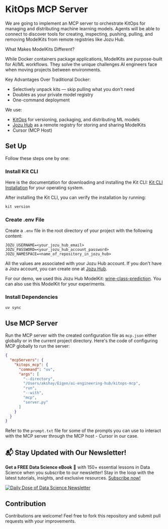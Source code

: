# KitOps MCP Server

We are going to implement an MCP server to orchestrate KitOps for managing and distributing machine learning models. Agents will be able to connect to discover tools for creating, inspecting, pushing, pulling, and removing ModelKits from remote registries like Jozu Hub.

What Makes ModelKits Different?

While Docker containers package applications, ModelKits are purpose-built for AI/ML workflows. They solve the unique challenges AI engineers face when moving projects between environments.

Key Advantages Over Traditional Docker:

- Selectively unpack kits — skip pulling what you don’t need
- Doubles as your private model registry
- One-command deployment

We use:

- [KitOps](https://kitops.org/) for versioning, packaging, and distributing ML models
- [Jozu Hub](https://jozu.ml/) as a remote registry for storing and sharing ModelKits
- Cursor (MCP Host)

## Set Up

Follow these steps one by one:

### Install Kit CLI

Here is the documentation for downloading and installing the Kit CLI: [Kit CLI Installation](https://kitops.org/docs/cli/installation/) for your operating system.

After installing the Kit CLI, you can verify the installation by running:

```bash
kit version
```

### Create .env File

Create a `.env` file in the root directory of your project with the following content:

```env
JOZU_USERNAME=<your_jozu_hub_email>
JOZU_PASSWORD=<your_jozu_hub_account_password>
JOZU_NAMESPACE=<name_of_repository_in_jozu_hub>
```

All the values are associated with your Jozu Hub account. If you don't have a Jozu account, you can create one at [Jozu Hub](https://jozu.ml/).

For our demo, we used this Jozu Hub ModelKit: [wine-class-prediction](https://jozu.ml/repository/sitammeur/wine-class-prediction/latest). You can also use this ModelKit for your experiments.

### Install Dependencies

```bash
uv sync
```

## Use MCP Server

Run the MCP server with the created configuration file as `mcp.json` either globally or in the current project directory. Here's the code of configuring MCP globally to run the server:

```json
{
  "mcpServers": {
    "kitops_mcp": {
      "command": "uv",
      "args": [
        "--directory",
        "/Users/akshay/Eigen/ai-engineering-hub/kitops-mcp",
        "run",
        "--with",
        "mcp",
        "server.py"
      ]
    }
  }
}
```

Refer to the `prompt.txt` file for some of the prompts you can use to interact with the MCP server through the MCP host - Cursor in our case.

## 📬 Stay Updated with Our Newsletter!

**Get a FREE Data Science eBook** 📖 with 150+ essential lessons in Data Science when you subscribe to our newsletter! Stay in the loop with the latest tutorials, insights, and exclusive resources. [Subscribe now!](https://join.dailydoseofds.com)

[![Daily Dose of Data Science Newsletter](https://github.com/patchy631/ai-engineering/blob/main/resources/join_ddods.png)](https://join.dailydoseofds.com)

## Contribution

Contributions are welcome! Feel free to fork this repository and submit pull requests with your improvements.

